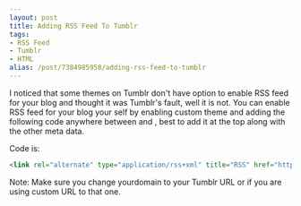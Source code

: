 ```yaml
---
layout: post
title: Adding RSS Feed To Tumblr
tags:
- RSS Feed
- Tumblr
- HTML
alias: /post/7384985958/adding-rss-feed-to-tumblr
---
```

I noticed that some themes on Tumblr don't have option to enable RSS feed for
your blog and thought it was Tumblr's fault, well it is not. You can enable
RSS feed for your blog your self by enabling custom theme and adding the
following code anywhere between <head> and </head>, best to add it at the top
along with the other meta data.

Code is:

``` html
<link rel="alternate" type="application/rss+xml" title="RSS" href="http://yourdomain.com/rss"/>
```

Note: Make sure you change yourdomain to your Tumblr URL or if you are using
custom URL to that one.

